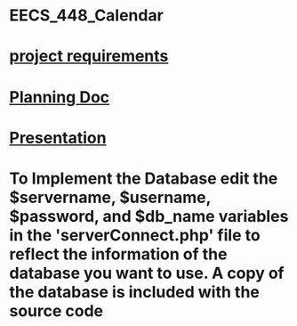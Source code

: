 # EECS_448_Calendar
# [project requirements](https://wiki.ittc.ku.edu/ittc_wiki/index.php/EECS448:Project1)
# [Planning Doc](https://docs.google.com/document/d/1ZJA5ylYeOnR_NBRTtAjRwvixRXUndpHy_WWtUqpyD1c/edit?usp=sharing)
# [Presentation](https://docs.google.com/presentation/d/1XjVl7Hl1zCBAh3oeFXbHauhoiwNB9WpUkUd0rCRuMBQ/edit?usp=sharing)
# To Implement the Database edit the $servername, $username, $password, and $db_name variables in the 'serverConnect.php' file to reflect the information of the database you want to use. A copy of the database is included with the source code
